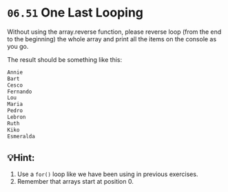 # `06.51` One Last Looping

Without using the array.reverse function, please reverse loop (from the end to the beginning) the whole array and print all the items on the console as you go.

The result should be something like this:
```md
Annie
Bart
Cesco
Fernando
Lou
Maria
Pedro
Lebron
Ruth
Kiko
Esmeralda
```

## 💡Hint:

1. Use a `for()` loop like we have been using in previous exercises.
2. Remember that arrays start at position 0.
